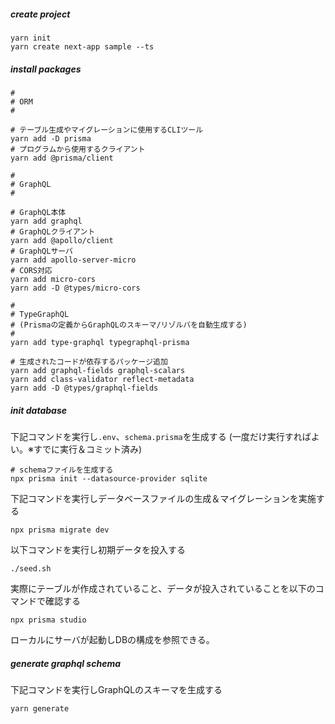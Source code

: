 ##### create project

```
yarn init
yarn create next-app sample --ts
```

##### install packages

```
#
# ORM
#

# テーブル生成やマイグレーションに使用するCLIツール
yarn add -D prisma
# プログラムから使用するクライアント
yarn add @prisma/client

#
# GraphQL
#

# GraphQL本体
yarn add graphql
# GraphQLクライアント
yarn add @apollo/client
# GraphQLサーバ
yarn add apollo-server-micro
# CORS対応
yarn add micro-cors
yarn add -D @types/micro-cors

#
# TypeGraphQL
# (Prismaの定義からGraphQLのスキーマ/リゾルバを自動生成する)
#
yarn add type-graphql typegraphql-prisma

# 生成されたコードが依存するパッケージ追加
yarn add graphql-fields graphql-scalars
yarn add class-validator reflect-metadata
yarn add -D @types/graphql-fields
```

##### init database

下記コマンドを実行し`.env`、`schema.prisma`を生成する
(一度だけ実行すればよい。※すでに実行＆コミット済み)

```
# schemaファイルを生成する
npx prisma init --datasource-provider sqlite
```

下記コマンドを実行しデータベースファイルの生成＆マイグレーションを実施する

```
npx prisma migrate dev
```

以下コマンドを実行し初期データを投入する

```
./seed.sh
```

実際にテーブルが作成されていること、データが投入されていることを以下のコマンドで確認する

```
npx prisma studio
```

ローカルにサーバが起動しDBの構成を参照できる。

##### generate graphql schema

下記コマンドを実行しGraphQLのスキーマを生成する

```
yarn generate
```